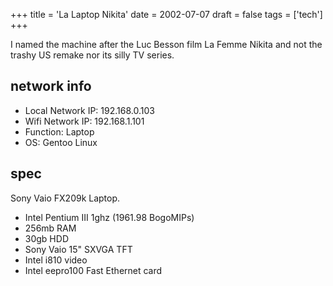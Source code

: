 +++
title = 'La Laptop Nikita'
date = 2002-07-07
draft = false
tags = ['tech']
+++

I named the machine after the Luc Besson film La Femme Nikita and not the trashy US remake nor its silly TV series.

## network info

- Local Network IP: 192.168.0.103
- Wifi Network IP: 192.168.1.101
- Function: Laptop
- OS: Gentoo Linux

## spec

Sony Vaio FX209k Laptop.

- Intel Pentium III 1ghz (1961.98 BogoMIPs)
- 256mb RAM
- 30gb HDD
- Sony Vaio 15" SXVGA TFT
- Intel i810 video
- Intel eepro100 Fast Ethernet card
